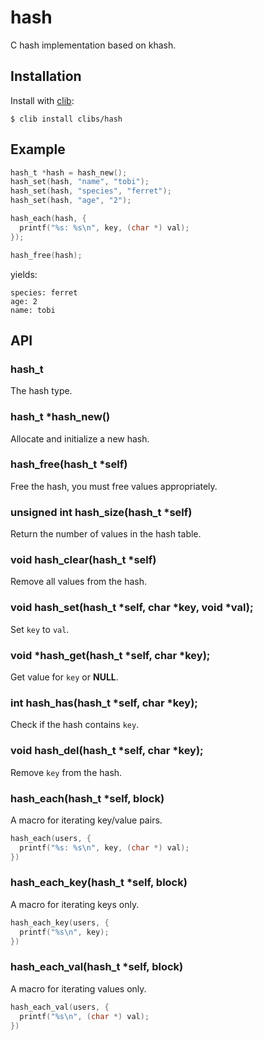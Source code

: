 
# hash

  C hash implementation based on khash.

## Installation

  Install with [clib](https://github.com/clibs/clib):

```
$ clib install clibs/hash
```

## Example

```c
hash_t *hash = hash_new();
hash_set(hash, "name", "tobi");
hash_set(hash, "species", "ferret");
hash_set(hash, "age", "2");

hash_each(hash, {
  printf("%s: %s\n", key, (char *) val);
});

hash_free(hash);
```

yields:

```
species: ferret
age: 2
name: tobi
```

## API

### hash_t

  The hash type.

### hash_t *hash_new()

  Allocate and initialize a new hash.

### hash_free(hash_t *self)

  Free the hash, you must free values appropriately.

### unsigned int hash_size(hash_t *self)

  Return the number of values in the hash table.

### void hash_clear(hash_t *self)

  Remove all values from the hash.

### void hash_set(hash_t *self, char *key, void *val);

  Set `key` to `val`.

### void *hash_get(hash_t *self, char *key);

  Get value for `key` or __NULL__.  

### int hash_has(hash_t *self, char *key);

  Check if the hash contains `key`.

### void hash_del(hash_t *self, char *key);

  Remove `key` from the hash.

### hash_each(hash_t *self, block)

  A macro for iterating key/value pairs.

```c
hash_each(users, {
  printf("%s: %s\n", key, (char *) val);
})
```

### hash_each_key(hash_t *self, block)

  A macro for iterating keys only.

```c
hash_each_key(users, {
  printf("%s\n", key);
})
```

### hash_each_val(hash_t *self, block)

  A macro for iterating values only.

```c
hash_each_val(users, {
  printf("%s\n", (char *) val);
})
```

